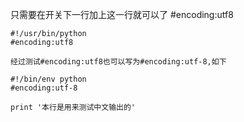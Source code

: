 只需要在开关下一行加上这一行就可以了
#encoding:utf8
 
 ```
 #!/usr/bin/python
 #encoding:utf8

 经过测试#encoding:utf8也可以写为#encoding:utf-8,如下

 #!/bin/env python
 #encoding:utf-8

 print '本行是用来测试中文输出的'
 ```
